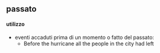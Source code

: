 ## passato
#### utilizzo
- eventi accaduti prima di un momento o fatto del passato:
	- Before the hurricane all the people in the city had left